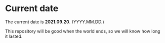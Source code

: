 # Current date

The current date is **2021.09.20.** (YYYY.MM.DD.)

This repository will be good when the world ends, so we will know how long it lasted.